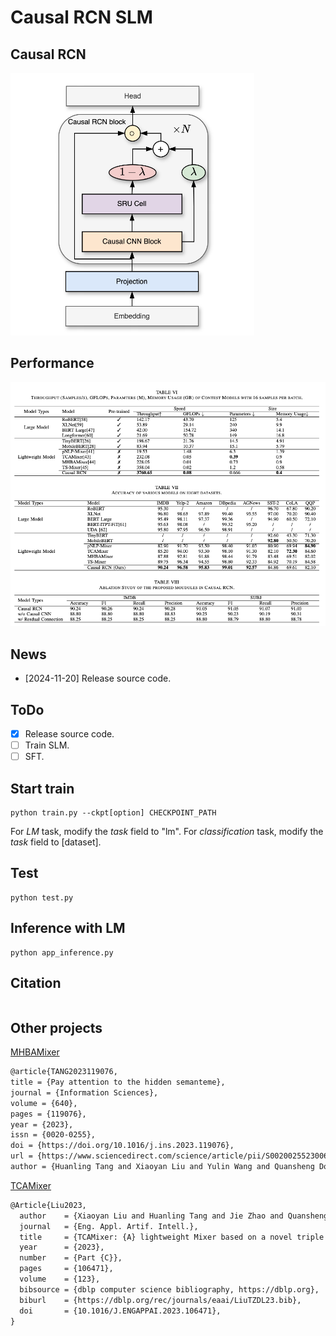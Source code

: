 # Causal RCN SLM
## Causal RCN 
![Causal RCN](/imgs/architecture.png)
## Performance
![performance](/imgs/results.png)
## News
- [2024-11-20] Release source code.

## ToDo
- [x] Release source code.
- [ ] Train SLM.
- [ ] SFT.

## Start train
```shell
python train.py --ckpt[option] CHECKPOINT_PATH
```
For *LM* task, modify the *task* field to "lm". For *classification* task, modify the *task* field to [dataset].

## Test
```shell
python test.py
```

## Inference with LM
```shell
python app_inference.py
```

## Citation
```shell

```
## Other projects
[MHBAMixer](https://github.com/Liu-Xiaoyan97/MHBA-Mixer)
```latex
@article{TANG2023119076,
title = {Pay attention to the hidden semanteme},
journal = {Information Sciences},
volume = {640},
pages = {119076},
year = {2023},
issn = {0020-0255},
doi = {https://doi.org/10.1016/j.ins.2023.119076},
url = {https://www.sciencedirect.com/science/article/pii/S0020025523006618},
author = {Huanling Tang and Xiaoyan Liu and Yulin Wang and Quansheng Dou and Mingyu Lu},
```
[TCAMixer](https://github.com/Liu-Xiaoyan97/TCAMixer)
```latex
@Article{Liu2023,
  author    = {Xiaoyan Liu and Huanling Tang and Jie Zhao and Quansheng Dou and Mingyu Lu},
  journal   = {Eng. Appl. Artif. Intell.},
  title     = {TCAMixer: {A} lightweight Mixer based on a novel triple concepts attention mechanism for {NLP}},
  year      = {2023},
  number    = {Part {C}},
  pages     = {106471},
  volume    = {123},
  bibsource = {dblp computer science bibliography, https://dblp.org},
  biburl    = {https://dblp.org/rec/journals/eaai/LiuTZDL23.bib},
  doi       = {10.1016/J.ENGAPPAI.2023.106471},
}
```
